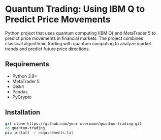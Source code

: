 # Quantum Trading: Using IBM Q to Predict Price Movements

Python project that uses quantum computing (IBM Q) and MetaTrader 5 to predict price movements in financial markets. The project combines classical algorithmic trading with quantum computing to analyze market trends and predict future price directions.

## Requirements

- Python 3.9+
- MetaTrader 5
- Qiskit
- Pandas
- PyCrypto

## Installation

```bash
git clone https://github.com/your-username/quantum-trading.git
cd quantum-trading
pip install -r requirements.txt

